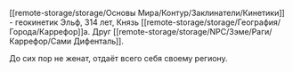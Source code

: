 [[remote-storage/storage/Основы Мира/Контур/Заклинатели/Кинетики]] - геокинетик
Эльф, 314 лет, Князь [[remote-storage/storage/География/Города/Каррефор]]а. Друг [[remote-storage/storage/NPC/Зэме/Раги/Каррефор/Сами Дифенталь]].

До сих пор не женат, отдаёт всего себя своему региону. 
